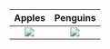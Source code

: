 Apples             |  Penguins
:-------------------------:|:-------------------------:
![](https://www.foodrepublic.com/wp-content/uploads/2013/09/glamorous-assorted-apples-pictures-hd-wallpaper-hd-pictures.jpg)  |  ![](https://4.bp.blogspot.com/-VhmPPCcZnwA/TWR303DSAuI/AAAAAAAAABU/eSSokmd376s/s1600/2-Penguins-penguins-4234010-1280-1024.jpg)